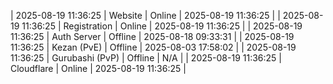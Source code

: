 | 2025-08-19 11:36:25 | Website | Online | 2025-08-19 11:36:25 |
| 2025-08-19 11:36:25 | Registration | Online | 2025-08-19 11:36:25 |
| 2025-08-19 11:36:25 | Auth Server | Offline | 2025-08-18 09:33:31 |
| 2025-08-19 11:36:25 | Kezan (PvE) | Offline | 2025-08-03 17:58:02 |
| 2025-08-19 11:36:25 | Gurubashi (PvP) | Offline | N/A |
| 2025-08-19 11:36:25 | Cloudflare | Online | 2025-08-19 11:36:25 |
